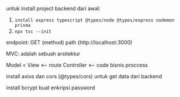 untuk install project backend dari awal:

1. `install express typescript @types/node @types/express nodemon prisma`
2. `npx tsc --init`

endpoint:
GET (method)
path (http://localhost:3000)

MVC: adalah sebuah arsitektur

Model <
View <-- route
Controller <-- code bisnis proccess

install axios dan cors (@types/cors) untuk get data dari backend

install bcrypt buat enkripsi password
